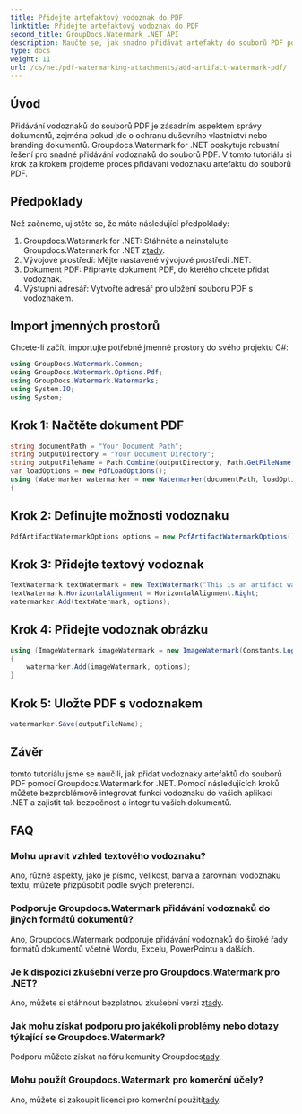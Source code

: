 ```yaml
---
title: Přidejte artefaktový vodoznak do PDF
linktitle: Přidejte artefaktový vodoznak do PDF
second_title: GroupDocs.Watermark .NET API
description: Naučte se, jak snadno přidávat artefakty do souborů PDF pomocí Groupdocs.Watermark for .NET. Chraňte své dokumenty snadno.
type: docs
weight: 11
url: /cs/net/pdf-watermarking-attachments/add-artifact-watermark-pdf/
---
```

## Úvod
Přidávání vodoznaků do souborů PDF je zásadním aspektem správy dokumentů, zejména pokud jde o ochranu duševního vlastnictví nebo branding dokumentů. Groupdocs.Watermark for .NET poskytuje robustní řešení pro snadné přidávání vodoznaků do souborů PDF. V tomto tutoriálu si krok za krokem projdeme proces přidávání vodoznaku artefaktu do souborů PDF.
## Předpoklady
Než začneme, ujistěte se, že máte následující předpoklady:
1.  Groupdocs.Watermark for .NET: Stáhněte a nainstalujte Groupdocs.Watermark for .NET z[tady](https://releases.groupdocs.com/Watermark/net/).
2. Vývojové prostředí: Mějte nastavené vývojové prostředí .NET.
3. Dokument PDF: Připravte dokument PDF, do kterého chcete přidat vodoznak.
4. Výstupní adresář: Vytvořte adresář pro uložení souboru PDF s vodoznakem.

## Import jmenných prostorů
Chcete-li začít, importujte potřebné jmenné prostory do svého projektu C#:
```csharp
using GroupDocs.Watermark.Common;
using GroupDocs.Watermark.Options.Pdf;
using GroupDocs.Watermark.Watermarks;
using System.IO;
using System;
```
## Krok 1: Načtěte dokument PDF
```csharp
string documentPath = "Your Document Path";
string outputDirectory = "Your Document Directory";
string outputFileName = Path.Combine(outputDirectory, Path.GetFileName(documentPath));
var loadOptions = new PdfLoadOptions();
using (Watermarker watermarker = new Watermarker(documentPath, loadOptions))
{
```
## Krok 2: Definujte možnosti vodoznaku
```csharp
PdfArtifactWatermarkOptions options = new PdfArtifactWatermarkOptions();
```
## Krok 3: Přidejte textový vodoznak
```csharp
TextWatermark textWatermark = new TextWatermark("This is an artifact watermark", new Font("Arial", 8));
textWatermark.HorizontalAlignment = HorizontalAlignment.Right;
watermarker.Add(textWatermark, options);
```
## Krok 4: Přidejte vodoznak obrázku
```csharp
using (ImageWatermark imageWatermark = new ImageWatermark(Constants.LogoBmp))
{
    watermarker.Add(imageWatermark, options);
}
```
## Krok 5: Uložte PDF s vodoznakem
```csharp
watermarker.Save(outputFileName);
```

## Závěr
tomto tutoriálu jsme se naučili, jak přidat vodoznaky artefaktů do souborů PDF pomocí Groupdocs.Watermark for .NET. Pomocí následujících kroků můžete bezproblémově integrovat funkci vodoznaku do vašich aplikací .NET a zajistit tak bezpečnost a integritu vašich dokumentů.
## FAQ
### Mohu upravit vzhled textového vodoznaku?
Ano, různé aspekty, jako je písmo, velikost, barva a zarovnání vodoznaku textu, můžete přizpůsobit podle svých preferencí.
### Podporuje Groupdocs.Watermark přidávání vodoznaků do jiných formátů dokumentů?
Ano, Groupdocs.Watermark podporuje přidávání vodoznaků do široké řady formátů dokumentů včetně Wordu, Excelu, PowerPointu a dalších.
### Je k dispozici zkušební verze pro Groupdocs.Watermark pro .NET?
 Ano, můžete si stáhnout bezplatnou zkušební verzi z[tady](https://releases.groupdocs.com/).
### Jak mohu získat podporu pro jakékoli problémy nebo dotazy týkající se Groupdocs.Watermark?
 Podporu můžete získat na fóru komunity Groupdocs[tady](https://forum.groupdocs.com/c/watermark/19).
### Mohu použít Groupdocs.Watermark pro komerční účely?
Ano, můžete si zakoupit licenci pro komerční použití[tady](https://purchase.groupdocs.com/buy).